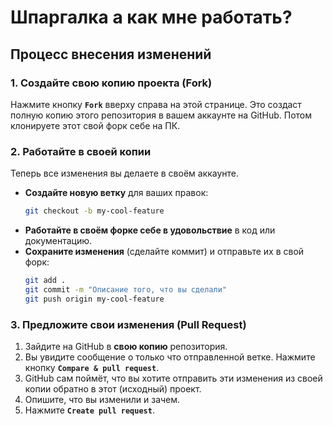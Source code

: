 # Шпаргалка а как мне работать?
## Процесс внесения изменений

### 1. Создайте свою копию проекта (Fork)
Нажмите кнопку **`Fork`** вверху справа на этой странице.
Это создаст полную копию этого репозитория в вашем аккаунте на GitHub.
Потом клонируете этот свой форк себе на ПК.

### 2. Работайте в своей копии
Теперь все изменения вы делаете в своём аккаунте.

*   **Создайте новую ветку** для ваших правок:
    ```bash
    git checkout -b my-cool-feature
    ```
*   **Работайте в своём форке себе в удовольствие** в код или документацию.
*   **Сохраните изменения** (сделайте коммит) и отправьте их в свой форк:
    ```bash
    git add .
    git commit -m "Описание того, что вы сделали"
    git push origin my-cool-feature
    ```

### 3. Предложите свои изменения (Pull Request)
1.  Зайдите на GitHub в **свою копию** репозитория.
2.  Вы увидите сообщение о только что отправленной ветке. Нажмите кнопку **`Compare & pull request`**.
3.  GitHub сам поймёт, что вы хотите отправить эти изменения из своей копии обратно в этот (исходный) проект.
4.  Опишите, что вы изменили и зачем.
5.  Нажмите **`Create pull request`**.








